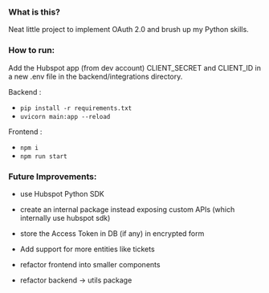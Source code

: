 ### What is this?

Neat little project to implement OAuth 2.0 and brush up my Python skills.

### How to run:

Add the Hubspot app (from dev account) CLIENT_SECRET and CLIENT_ID in a new .env file in the backend/integrations directory.

Backend :
- `pip install -r requirements.txt`
- `uvicorn main:app --reload`

Frontend :
- `npm i`
- `npm run start`

### Future Improvements:

- use Hubspot Python SDK
- create an internal package instead exposing custom APIs (which internally use hubspot sdk)
- store the Access Token in DB (if any) in encrypted form
- Add support for more entities like tickets

- refactor frontend into smaller components
- refactor backend -> utils package

